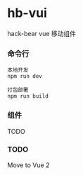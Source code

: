# hb-vui

hack-bear vue 移动组件

### 命令行

```
本地开发
npm run dev

打包部署
npm run build
```

### 组件

TODO

### TODO

Move to Vue 2
